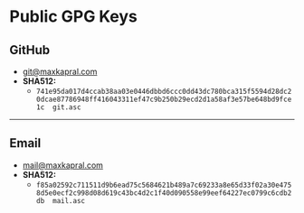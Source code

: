 # Public GPG Keys

## GitHub

- [git@maxkapral.com]()
- **SHA512:**
  - `741e95da017d4ccab38aa03e0446dbbd6ccc0dd43dc780bca315f5594d28dc20dcae87786948ff416043311ef47c9b250b29ecd2d1a58af3e57be648bd9fce1c  git.asc`

---

## Email

- [mail@maxkapral.com]()
- **SHA512:**
  - `f85a02592c711511d9b6ead75c5684621b489a7c69233a8e65d33f02a30e4758d5e0ecf2c998d08d619c43bc4d2c1f40d090558e99eef64227ec0799c6cdb2db  mail.asc`

